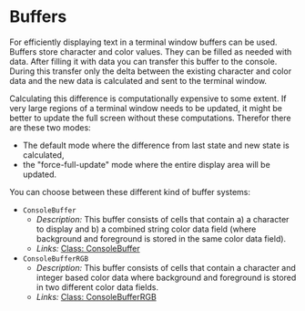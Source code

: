 Buffers
=======

For efficiently displaying text in a terminal window buffers can be used. Buffers store character and color values. They can be filled as needed with data. After filling it with data you can transfer this buffer to the console. During this transfer only the delta between the existing character and color data and the new data is calculated and sent to the terminal window.

Calculating this difference is computationally expensive to some extent. If very large regions of a terminal window needs to be updated, it might be better to update the full screen without these computations. Therefor there are these two modes:

* The default mode where the difference from last state and new state is calculated,
* the "force-full-update" mode where the entire display area will be updated.

You can choose between these different kind of buffer systems:

* `ConsoleBuffer`
	* *Description:* This buffer consists of cells that contain a) a character to display and b) a combined string color data field (where background and foreground is stored in the same color data field).
	* *Links:* [Class: ConsoleBuffer](ConsoleBuffer.md)
* `ConsoleBufferRGB`
	* *Description:* This buffer consists of cells that contain a character and integer based color data where background and foreground is stored in two different color data fields.
	* *Links:* [Class: ConsoleBufferRGB](ConsoleBufferRGB.md)














